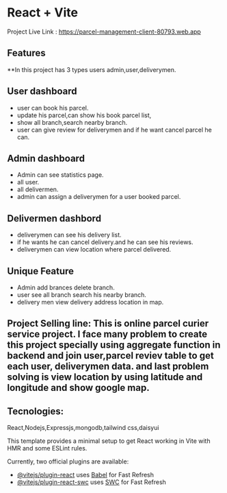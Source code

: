 # React + Vite

Project Live Link : https://parcel-management-client-80793.web.app

## Features
**In this project has 3 types users admin,user,deliverymen.
## User dashboard 
 - user can book his parcel. 
 - update his parcel,can show his book parcel list,
 - show all branch,search nearby branch.
 - user can give review for deliverymen and if he want cancel parcel he can.
## Admin dashboard 
- Admin can see statistics page. 
- all user. 
- all delivermen. 
- admin can assign a deliverymen for a user booked parcel.
## Delivermen dashbord 
- deliverymen can see his delivery list.
- if he wants he can cancel delivery.and he can see his reviews.
- deliverymen can view location where parcel delivered.
 ## Unique Feature
 - Admin add brances delete branch.
 - user see all branch search his nearby branch.
 - delivery men view delivery address location in map.

 ## Project Selling line: This is online parcel curier service project. I face many problem to create this project specially using aggregate function in backend and join user,parcel reviev table to get each user, deliverymen data. and last problem solving is view location by using latitude and longitude and show google map.

## Tecnologies:
React,Nodejs,Expressjs,mongodb,tailwind css,daisyui

This template provides a minimal setup to get React working in Vite with HMR and some ESLint rules.

Currently, two official plugins are available:

- [@vitejs/plugin-react](https://github.com/vitejs/vite-plugin-react/blob/main/packages/plugin-react/README.md) uses [Babel](https://babeljs.io/) for Fast Refresh
- [@vitejs/plugin-react-swc](https://github.com/vitejs/vite-plugin-react-swc) uses [SWC](https://swc.rs/) for Fast Refresh
